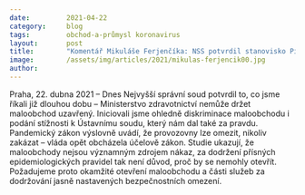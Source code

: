 ```yaml
---
date:         2021-04-22
category:     blog
tags:         obchod-a-průmysl koronavirus
layout:       post
title:        "Komentář Mikuláše Ferjenčíka: NSS potvrdil stanovisko Pirátů, že uzavření maloobchodů je protizákonné"
image:        /assets/img/articles/2021/mikulas-ferjencik00.jpg
author:       
---
```


 

Praha, 22. dubna 2021 – Dnes Nejvyšší správní soud potvrdil to, co jsme říkali již dlouhou dobu – Ministerstvo zdravotnictví nemůže držet maloobchod uzavřený. Iniciovali jsme ohledně diskriminace maloobchodu i podání stížnosti k Ústavnímu soudu, který nám dal také za pravdu. Pandemický zákon výslovně uvádí, že provozovny lze omezit, nikoliv zakázat – vláda opět obcházela účelově zákon. Studie ukazují, že maloobchody nejsou významným zdrojem nákaz, za dodržení přísných epidemiologických pravidel tak není důvod, proč by se nemohly otevřít. Požadujeme proto okamžité otevření maloobchodu a části služeb za dodržování jasně nastavených bezpečnostních omezení.
